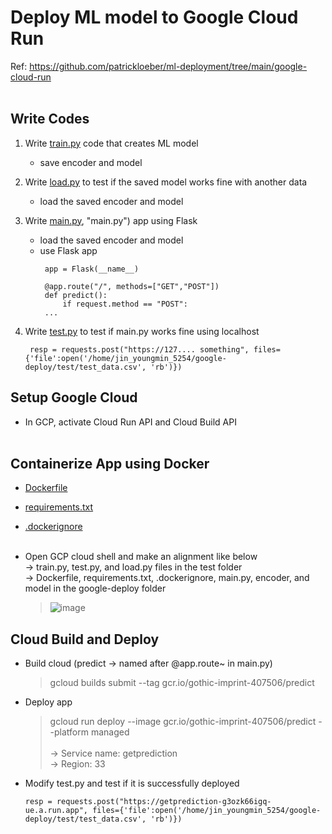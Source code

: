 # Deploy ML model to Google Cloud Run
Ref: https://github.com/patrickloeber/ml-deployment/tree/main/google-cloud-run 
<br/><br/>

## Write Codes
1. Write [train.py](https://github.com/youngmin-jin/practice/blob/main/deploy_ml_model_to_cloud_run/test/train.py, "train.py") code that creates ML model
   - save encoder and model

2. Write [load.py](https://github.com/youngmin-jin/practice/blob/main/deploy_ml_model_to_cloud_run/test/test.py](https://github.com/youngmin-jin/practice/blob/main/deploy_ml_model_to_cloud_run/test/load.py)https://github.com/youngmin-jin/practice/blob/main/deploy_ml_model_to_cloud_run/test/load.py, "load.py") to test if the saved model works fine with another data
   - load the saved encoder and model

3. Write [main.py](https://github.com/youngmin-jin/practice/blob/main/gcp_cloud_run_deploy_ml_model/main.py), "main.py") app using Flask
   - load the saved encoder and model
   - use Flask app
     ```
      app = Flask(__name__)
      
      @app.route("/", methods=["GET","POST"])
      def predict():
          if request.method == "POST":
      ...
     ```

4. Write [test.py](https://github.com/youngmin-jin/practice/blob/main/deploy_ml_model_to_cloud_run/test/test.py, "test.py") to test if main.py works fine using localhost
   ```
    resp = requests.post("https://127.... something", files={'file':open('/home/jin_youngmin_5254/google-deploy/test/test_data.csv', 'rb')})
   ``` 

## Setup Google Cloud
- In GCP, activate Cloud Run API and Cloud Build API <br/><br/>

## Containerize App using Docker
- [Dockerfile](https://github.com/youngmin-jin/practice/blob/main/deploy_ml_model_to_cloud_run/Dockerfile, "Dockerfile")
- [requirements.txt](https://github.com/youngmin-jin/practice/blob/main/deploy_ml_model_to_cloud_run/requirements.txt, "requirements.txt")
- [.dockerignore](https://github.com/youngmin-jin/practice/blob/main/deploy_ml_model_to_cloud_run/.dockerignore, ".dockerignore") <br/><br/>

- Open GCP cloud shell and make an alignment like below <br/>
   -> train.py, test.py, and load.py files in the test folder <br/>
   -> Dockerfile, requirements.txt, .dockerignore, main.py, encoder, and model in the google-deploy folder <br/>
    > ![image](https://github.com/youngmin-jin/practice/assets/135728064/e2bcf68f-f31e-408a-a2a7-37b39de3afbb) 

## Cloud Build and Deploy
- Build cloud (predict -> named after @app.route~ in main.py)
  > gcloud builds submit --tag gcr.io/gothic-imprint-407506/predict 

- Deploy app
  > gcloud run deploy --image gcr.io/gothic-imprint-407506/predict --platform managed <br/><br/>
  >   -> Service name: getprediction <br/>
  >   -> Region: 33

- Modify test.py and test if it is successfully deployed
  ```
  resp = requests.post("https://getprediction-g3ozk66igq-ue.a.run.app", files={'file':open('/home/jin_youngmin_5254/google-deploy/test/test_data.csv', 'rb')})
  ```














